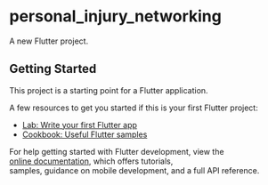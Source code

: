 # personal_injury_networking
 
A new Flutter project.  
   
## Getting Started        
  
This project is a starting point for a Flutter application.         
   
A few resources to get you started if this is your first Flutter project:    
  
- [Lab: Write your first Flutter app](https://docs.flutter.dev/get-started/codelab)     
- [Cookbook: Useful Flutter samples](https://docs.flutter.dev/cookbook)   
   
For help getting started with Flutter development, view the    
[online documentation](https://docs.flutter.dev/), which offers tutorials,  
samples, guidance on mobile development, and a full API reference. 
